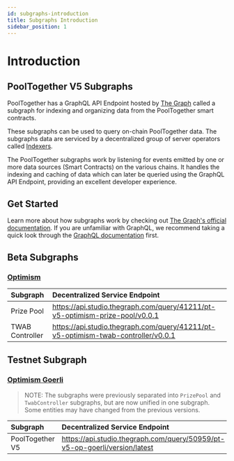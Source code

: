```yaml
---
id: subgraphs-introduction
title: Subgraphs Introduction
sidebar_position: 1
---
```


# Introduction

## PoolTogether V5 Subgraphs

PoolTogether has a GraphQL API Endpoint hosted by [The Graph](https://thegraph.com/docs/en/about/#what-the-graph-is) called a subgraph for indexing and organizing data from the PoolTogether smart contracts.

These subgraphs can be used to query on-chain PoolTogether data. The subgraphs data are serviced by a decentralized group of server operators called [Indexers](https://thegraph.com/docs/en/network/indexing/).

The PoolTogether subgraphs work by listening for events emitted by one or more data sources (Smart Contracts) on the various chains. It handles the indexing and caching of data which can later be queried using the GraphQL API Endpoint, providing an excellent developer experience.

## Get Started

Learn more about how subgraphs work by checking out [The Graph's official documentation](https://thegraph.com/docs/en/). If you are unfamiliar with GraphQL, we recommend taking a quick look through the [GraphQL documentation](https://graphql.org/learn/) first.

## Beta Subgraphs

### [Optimism](../../deployments/beta)

| Subgraph | Decentralized Service Endpoint |
| :-- | :-- |
| Prize Pool | https://api.studio.thegraph.com/query/41211/pt-v5-optimism-prize-pool/v0.0.1 |
| TWAB Controller | https://api.studio.thegraph.com/query/41211/pt-v5-optimism-twab-controller/v0.0.1 |

## Testnet Subgraph

### [Optimism Goerli](../../deployments/testnet#optimism-goerli)

> NOTE: The subgraphs were previously separated into `PrizePool` and `TwabController` subgraphs, but are now unified in one subgraph. Some entities may have changed from the previous versions.

| Subgraph | Decentralized Service Endpoint |
| :-- | :-- |
| PoolTogether V5 | https://api.studio.thegraph.com/query/50959/pt-v5-op-goerli/version/latest |

